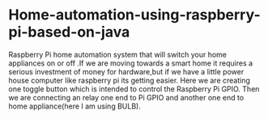 Home-automation-using-raspberry-pi-based-on-java
=============================================
Raspberry Pi home automation system that will switch your home appliances on or off .If we are moving towards a smart home 
it requires a serious investment of money for hardware,but if we have a little power house computer like raspberry  pi its 
getting easier. Here we are creating one toggle button which is intended to control  the Raspberry Pi GPIO.
Then we are connecting an relay one end to Pi GPIO and another one end to home appliance(here I am using BULB).


